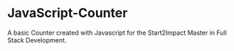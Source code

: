 # JavaScript-Counter
A basic Counter created with Javascript for the Start2Impact Master in Full Stack Development.
